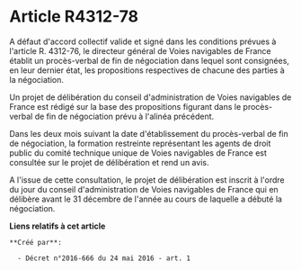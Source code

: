 # Article R4312-78

A défaut d'accord collectif valide et signé dans les conditions prévues à l'article R. 4312-76, le directeur général de Voies
navigables de France établit un procès-verbal de fin de négociation dans lequel sont consignées, en leur dernier état, les
propositions respectives de chacune des parties à la négociation. 

Un projet de délibération du conseil d'administration de Voies navigables de France est rédigé sur la base des propositions
figurant dans le procès-verbal de fin de négociation prévu à l'alinéa précédent. 

Dans les deux mois suivant la date d'établissement du procès-verbal de fin de négociation, la formation restreinte
représentant les agents de droit public du comité technique unique de Voies navigables de France est consultée sur le projet
de délibération et rend un avis. 

A l'issue de cette consultation, le projet de délibération est inscrit à l'ordre du jour du conseil d'administration de Voies
navigables de France qui en délibère avant le 31 décembre de l'année au cours de laquelle a débuté la négociation.

**Liens relatifs à cet article**

	**Créé par**:

	  - Décret n°2016-666 du 24 mai 2016 - art. 1
